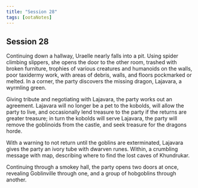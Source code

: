 ```yaml
---
title: "Session 28"
tags: [ootaNotes]
---
```

## Session 28
Continuing down a hallway, Uraelle nearly falls into a pit. Using spider climbing slippers, she opens the door to the other room, trashed with broken furniture, trophies of various creatures and humanoids on the walls, poor taxidermy work, with areas of debris, walls, and floors pockmarked or melted. In a corner, the party discovers the missing dragon, Lajavara, a wyrmling green.

Giving tribute and negotiating with Lajavara, the party works out an agreement. Lajavara will no longer be a pet to the kobolds, will allow the party to live, and occasionally lend treasure to the party if the returns are greater treasure; in turn the kobolds will serve Lajavara, the party will remove the goblinoids from the castle, and seek treasure for the dragons horde.

With a warning to not return until the goblins are exterminated, Lajavara gives the party an ivory tube with dwarven runes. Within, a crumbling message with map, describing where to find the lost caves of Khundrukar.

Continuing through a smokey hall, the party opens two doors at once, revealing Goblinville through one, and a group of hobgoblins through another. 